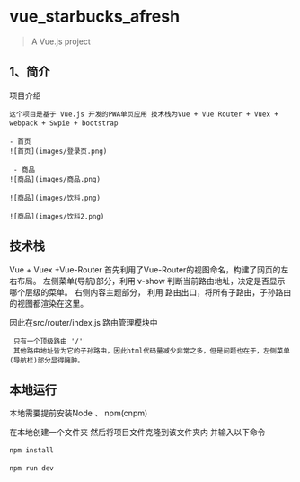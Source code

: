 # vue_starbucks_afresh

> A Vue.js project

## 1、简介
项目介绍

    这个项目是基于 Vue.js 开发的PWA单页应用 技术栈为Vue + Vue Router + Vuex + webpack + Swpie + bootstrap
    
    - 首页
    ![首页](images/登录页.png)
    
     - 商品
    ![商品](images/商品.png)
    
    ![商品](images/饮料.png)
    
    ![商品](images/饮料2.png)
    
    
## 技术栈

Vue + Vuex +Vue-Router 
首先利用了Vue-Router的视图命名，构建了网页的左右布局。
  左侧菜单(导航)部分，利用 v-show 判断当前路由地址，决定是否显示哪个层级的菜单。
  右侧内容主题部分， 利用 <router-view/>路由出口，将所有子路由，子孙路由的视图都渲染在这里。

因此在src/router/index.js 路由管理模块中
```
 只有一个顶级路由 '/'
 其他路由地址皆为它的子孙路由，因此html代码量减少非常之多，但是问题也在于，左侧菜单(导航栏)部分显得臃肿。
```

## 本地运行

本地需要提前安装Node 、 npm(cnpm)

在本地创建一个文件夹 然后将项目文件克隆到该文件夹内 并输入以下命令

```
npm install

npm run dev
```
